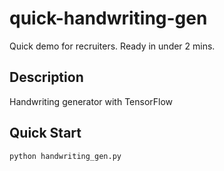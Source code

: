 # quick-handwriting-gen

Quick demo for recruiters. Ready in under 2 mins.

## Description
Handwriting generator with TensorFlow

## Quick Start
```python
python handwriting_gen.py
```
